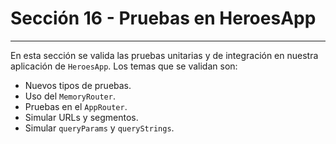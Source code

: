 # Sección 16 - Pruebas en HeroesApp
___

En esta sección se valida las pruebas unitarias y de integración en nuestra aplicación de `HeroesApp`. Los temas que se validan son: 

- Nuevos tipos de pruebas.
- Uso del `MemoryRouter`.
- Pruebas en el `AppRouter`.
- Simular URLs y segmentos.
- Simular `queryParams` y `queryStrings`.